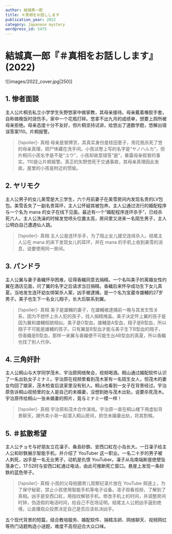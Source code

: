 ```yaml
---
author: 結城真一郎
title: ＃真相をお話しします
publication_year: 2022
category: Japanese mystery
wordpress_id: 5475
---
```


# 結城真一郎『＃真相をお話しします』(2022)

![[images/2022_cover.jpg|250]]

## 1. 惨者面談

主人公片桐去私立小学学生矢野悠家中做家教，其母亲接待。母亲戴着橡胶手套，自称做晚饭时烧伤手。家中一个花瓶打碎。悠拿不出九月的成绩单，想要上厕所被母亲拒绝。母亲态度十分不友好，但片桐坚持试讲，给悠出了道数学题，悠解出错误答案110。片桐报警。

> [!spoiler]- 真相
> 母亲是冒牌货，其真实身份是桂田恵子，用花瓶杀死了悠的母亲真理，把尸体藏在洗手间。小孩试卷上写的名字是“ヤノハルカ”，但片桐问小孩名字是不是“ユウ”，小孩却故意错答“是”，暴露母亲假冒的事实。110是让片桐报警。真正的矢野悠死于交通事故，其母亲真理因此发疯，屋里的小孩是附近的惯偷。

## 2. ヤリモク

主人公男子的女儿美雪是大三学生，六个月前妻子在美雪房间内发现名贵的LV包包。美雪丢失了一副名贵耳环，主人公怀疑其被包养。主人公通过流行的婚配程序与一个名为 mana 的女子在线下见面。最近有一个“婚配程序连环杀手”，已经杀死六人。主人公洗澡的时候发觉喷头位置太高，房间里又进来一名陌生男子，主人公明白自己遭遇仙人跳。

> [!spoiler]- 真相
> 主人公是连环杀手，为了阻止女儿援交连续杀人。结尾主人公在 mana 的床下发现女儿的耳环，并在 mana 的手机上收到美雪的消息，说要使用同一房间。

## 3. パンドラ

主人公翼与妻子香織怀孕困难，征得香織同意去捐精。一个名叫美子的离婚女性约翼在酒店见面，问了翼的名字之后请求当日捐精。香織后来怀孕成功生下女儿真夏。当地发生连环幼女绑架杀人案，凶手被逮捕，是一个名为宝蔵寺雄輔的27岁男子。美子也生下一名女儿翔子，长大后联系到翼。

> [!spoiler]- 真相
> 美子是雄輔的妻子，在雄輔被逮捕前一晚与其发生性关系，因为不想怀上杀人犯的孩子，找人捐精掩盖。美子决定怀上翼的孩子是因为翼和雄輔相貌相似。美子是O型血，雄輔是A型血，翔子是B型血，所以翔子不可能是雄輔的孩子。只有翼是B型血才能与美子生下B型血的翔子，但香織是B型血，那样一来翼与香織便不可能生出AB型血的真夏，所以香織也找了别人代孕。

## 4. 三角奸計

主人公桐山与大学同学茂木、宇治原网络聚会，视频喝酒。桐山通过婚配软件认识了一名出轨女子ミナミ。宇治原在视频里看到茂木家有一名陌生女人，但茂木的妻女均回了娘家，茂木检查后说家里没有别人。桐山也看到一女子在背景经过。宇治原告诉桐山视频里的女人是自己的未婚妻，没想到她与茂木出轨，说要杀死茂木。宇治原传给桐山一张未婚妻的照片，竟与ミナミ一模一样！

> [!spoiler]- 真相
> 宇治原和茂木合作演戏。宇治原一直在桐山楼下用虚拟背景聊天，跟外卖小哥一起潜入桐山房间，抓住未婚妻出轨，将其割喉。

## 5. ＃拡散希望

主人公チョモ与好朋友立花凜子、桑島砂鉄、安西口紅在小岛长大。一日凜子给主人公和砂鉄展示智能手机，并介绍了 YouTuber 这一职业。一名二十岁的男子被人刺死，凶手是一名无业男子，动机是仇恨 YouTuber。凜子从岛南端断崖绝壁坠落身亡，17:52时与安西口紅通过电话，由此可推断死亡窗口。悬崖上发现一条砂鉄的蓝色带子。

> [!spoiler]- 真相
> 小孩的父母拍摄育儿观察纪录片放在 YouTube 频道上，为了保守秘密，禁止小孩使用智能手机等电子设备。凛子观看视频，了解到了真相。凶手是安西口紅，用指纹解锁手机，修改手机上的时间，并调整房间时钟，伪造假的电话时间，给自己不在场证明。结尾主人公把凶手逼到绝境，让直播观众投票决定自己是否应该处决凶手。

五个现代背景的短篇，结合教培服务、婚配软件、捐精冻卵、网络聊天、视频网红等热门话题构造小谜题，难度不高但迎合大众口味。